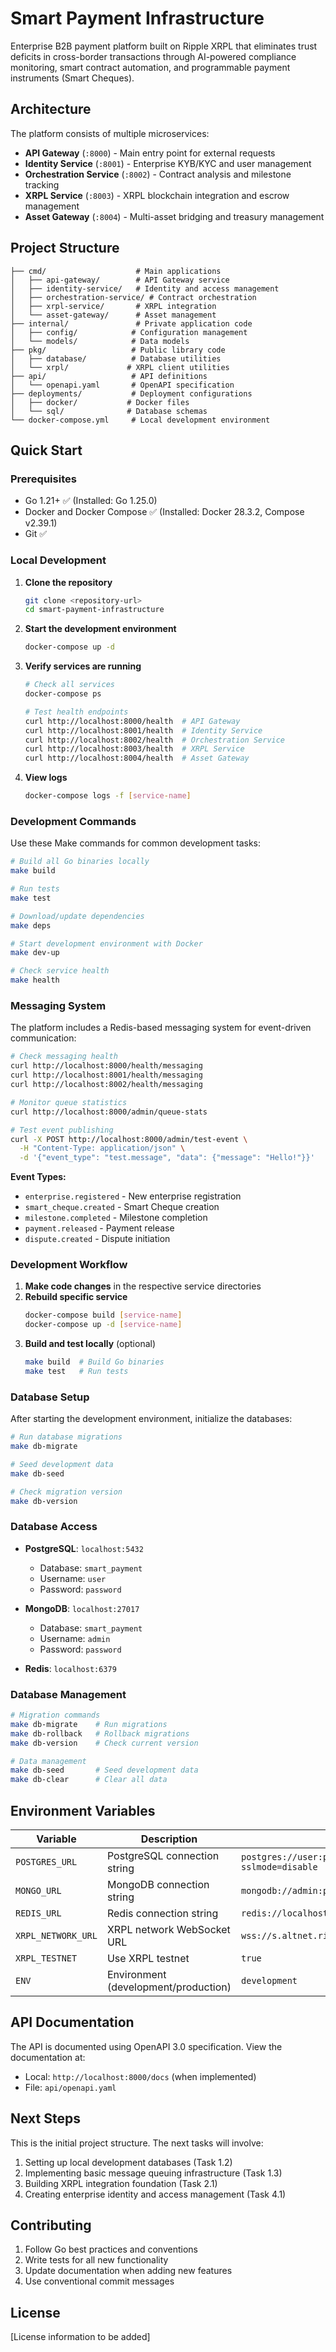 # Smart Payment Infrastructure

Enterprise B2B payment platform built on Ripple XRPL that eliminates trust deficits in cross-border transactions through AI-powered compliance monitoring, smart contract automation, and programmable payment instruments (Smart Cheques).

## Architecture

The platform consists of multiple microservices:

- **API Gateway** (`:8000`) - Main entry point for external requests
- **Identity Service** (`:8001`) - Enterprise KYB/KYC and user management
- **Orchestration Service** (`:8002`) - Contract analysis and milestone tracking
- **XRPL Service** (`:8003`) - XRPL blockchain integration and escrow management
- **Asset Gateway** (`:8004`) - Multi-asset bridging and treasury management

## Project Structure

```
├── cmd/                    # Main applications
│   ├── api-gateway/        # API Gateway service
│   ├── identity-service/   # Identity and access management
│   ├── orchestration-service/ # Contract orchestration
│   ├── xrpl-service/       # XRPL integration
│   └── asset-gateway/      # Asset management
├── internal/               # Private application code
│   ├── config/            # Configuration management
│   └── models/            # Data models
├── pkg/                   # Public library code
│   ├── database/          # Database utilities
│   └── xrpl/             # XRPL client utilities
├── api/                   # API definitions
│   └── openapi.yaml       # OpenAPI specification
├── deployments/           # Deployment configurations
│   ├── docker/           # Docker files
│   └── sql/              # Database schemas
└── docker-compose.yml     # Local development environment
```

## Quick Start

### Prerequisites

- Go 1.21+ ✅ (Installed: Go 1.25.0)
- Docker and Docker Compose ✅ (Installed: Docker 28.3.2, Compose v2.39.1)
- Git ✅

### Local Development

1. **Clone the repository**
   ```bash
   git clone <repository-url>
   cd smart-payment-infrastructure
   ```

2. **Start the development environment**
   ```bash
   docker-compose up -d
   ```

3. **Verify services are running**
   ```bash
   # Check all services
   docker-compose ps
   
   # Test health endpoints
   curl http://localhost:8000/health  # API Gateway
   curl http://localhost:8001/health  # Identity Service
   curl http://localhost:8002/health  # Orchestration Service
   curl http://localhost:8003/health  # XRPL Service
   curl http://localhost:8004/health  # Asset Gateway
   ```

4. **View logs**
   ```bash
   docker-compose logs -f [service-name]
   ```

### Development Commands

Use these Make commands for common development tasks:

```bash
# Build all Go binaries locally
make build

# Run tests
make test

# Download/update dependencies
make deps

# Start development environment with Docker
make dev-up

# Check service health
make health
```

### Messaging System

The platform includes a Redis-based messaging system for event-driven communication:

```bash
# Check messaging health
curl http://localhost:8000/health/messaging
curl http://localhost:8001/health/messaging
curl http://localhost:8002/health/messaging

# Monitor queue statistics
curl http://localhost:8000/admin/queue-stats

# Test event publishing
curl -X POST http://localhost:8000/admin/test-event \
  -H "Content-Type: application/json" \
  -d '{"event_type": "test.message", "data": {"message": "Hello!"}}'
```

**Event Types:**
- `enterprise.registered` - New enterprise registration
- `smart_cheque.created` - Smart Cheque creation
- `milestone.completed` - Milestone completion
- `payment.released` - Payment release
- `dispute.created` - Dispute initiation

### Development Workflow

1. **Make code changes** in the respective service directories
2. **Rebuild specific service**
   ```bash
   docker-compose build [service-name]
   docker-compose up -d [service-name]
   ```
3. **Build and test locally** (optional)
   ```bash
   make build  # Build Go binaries
   make test   # Run tests
   ```

### Database Setup

After starting the development environment, initialize the databases:

```bash
# Run database migrations
make db-migrate

# Seed development data
make db-seed

# Check migration version
make db-version
```

### Database Access

- **PostgreSQL**: `localhost:5432`
  - Database: `smart_payment`
  - Username: `user`
  - Password: `password`

- **MongoDB**: `localhost:27017`
  - Database: `smart_payment`
  - Username: `admin`
  - Password: `password`

- **Redis**: `localhost:6379`

### Database Management

```bash
# Migration commands
make db-migrate    # Run migrations
make db-rollback   # Rollback migrations
make db-version    # Check current version

# Data management
make db-seed       # Seed development data
make db-clear      # Clear all data
```

## Environment Variables

| Variable | Description | Default |
|----------|-------------|---------|
| `POSTGRES_URL` | PostgreSQL connection string | `postgres://user:password@localhost:5432/smart_payment?sslmode=disable` |
| `MONGO_URL` | MongoDB connection string | `mongodb://admin:password@localhost:27017` |
| `REDIS_URL` | Redis connection string | `redis://localhost:6379` |
| `XRPL_NETWORK_URL` | XRPL network WebSocket URL | `wss://s.altnet.rippletest.net:51233` |
| `XRPL_TESTNET` | Use XRPL testnet | `true` |
| `ENV` | Environment (development/production) | `development` |

## API Documentation

The API is documented using OpenAPI 3.0 specification. View the documentation at:
- Local: `http://localhost:8000/docs` (when implemented)
- File: `api/openapi.yaml`

## Next Steps

This is the initial project structure. The next tasks will involve:

1. Setting up local development databases (Task 1.2)
2. Implementing basic message queuing infrastructure (Task 1.3)
3. Building XRPL integration foundation (Task 2.1)
4. Creating enterprise identity and access management (Task 4.1)

## Contributing

1. Follow Go best practices and conventions
2. Write tests for all new functionality
3. Update documentation when adding new features
4. Use conventional commit messages

## License

[License information to be added]